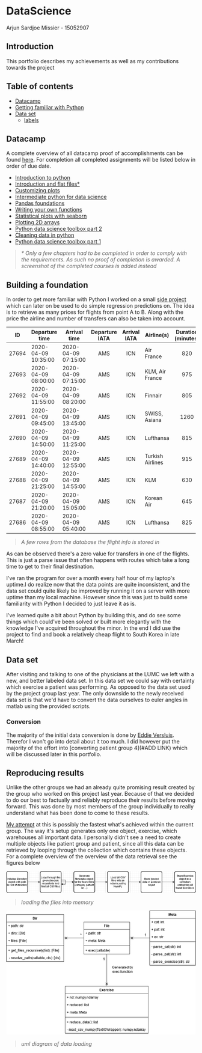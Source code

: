 # DataScience
Arjun Sardjoe Missier - 15052907

## Introduction
This portfolio describes my achievements as well as my contributions towards the project 

## Table of contents
- [Datacamp](#datacamp)
- [Getting familiar with Python](#building-a-foundation)
- [Data set](#data-set)
    - [labels](#labels)

## Datacamp
A complete overview of all datacamp proof of accomplishments can be found [here](resources/datacamp). For completion all 
completed assignments will be listed below in order of due date.
- [Introduction to python](resources/datacamp/introduction_to_python.pdf)
- [Introduction and flat files*](resources/datacamp/assignments_overview.png)
- [Customizing plots](resources/datacamp/introduction_to_data_visualization_with_python.pdf)
- [Intermediate python for data science](resources/datacamp/intermediate_python_for_data_science.pdf)
- [Pandas foundations](resources/datacamp/pandas_foundations.pdf)
- [Writing your own functions](resources/datacamp/python_data_science_toolbox_1.pdf)
- [Statistical plots with seaborn](resources/datacamp/introduction_to_data_visualization_with_python.pdf)
- [Plotting 2D arrays](resources/datacamp/introduction_to_data_visualization_with_python.pdf)
- [Python data science toolbox part 2](resources/datacamp/python_data_science_toolbox_2.pdf)
- [Cleaning data in python](resources/datacamp/cleaning_data_in_python.pdf)
- [Python data science toolbox part 1](resources/datacamp/python_data_science_toolbox_1.pdf)
> _* Only a few chapters had to be completed in order to comply with the requirements. As such no proof of 
completion is awarded. A screenshot of the completed courses is added instead_

## Building a foundation
In order to get more familiar with Python I worked on a small [side project](https://github.com/kiwigod/Flight-Tickets) 
which can later on be used to do simple regression predictions on. The idea is to retrieve as many prices for flights 
from point A to B. Along with the price the airline and number of transfers can also be taken into account.

ID | Departure time | Arrival time | Departure IATA | Arrival IATA | Airline(s) | Duration (minutes) | Price (EUR) | Transfers | Timestamp 
--- | --- | --- | :---: | :---: | --- | :---: | :---: | :---: | ---
27694 | 2020-04-09 10:35:00 | 2020-04-09 07:15:00 | AMS | ICN | Air France | 820 | 760 | 1 | 2019-12-22 13:30:07
27693 | 2020-04-09 08:00:00 | 2020-04-09 07:15:00 | AMS | ICN | KLM, Air France | 975 | 705 | 1 | 2019-12-22 13:30:07
27692 | 2020-04-09 11:55:00 | 2020-04-09 08:20:00 | AMS | ICN | Finnair | 805 | 675 | 1 | 2019-12-22 13:30:07
27691 | 2020-04-09 09:45:00 | 2020-04-09 13:45:00 | AMS | ICN | SWISS, Asiana | 1260 | 568 | 0 | 2019-12-22 13:30:07
27690 | 2020-04-09 14:50:00 | 2020-04-09 11:25:00 | AMS | ICN | Lufthansa | 815 | 478 | 1 | 2019-12-22 13:30:07
27689 | 2020-04-09 14:40:00 | 2020-04-09 12:55:00 | AMS | ICN | Turkish Airlines | 915 | 472 | 1 | 2019-12-22 13:30:07
27688 | 2020-04-09 21:25:00 | 2020-04-09 14:55:00 | AMS | ICN | KLM | 630 | 732 | `null` | 2019-12-22 13:30:07
27687 | 2020-04-09 21:20:00 | 2020-04-09 15:05:00 | AMS | ICN | Korean Air | 645 | 682 | `null` | 2019-12-22 13:30:07
27686 | 2020-04-09 08:55:00 | 2020-04-09 05:40:00 | AMS | ICN | Lufthansa | 825 | 472 | 1 | 2019-12-22 13:30:07
> _A few rows from the database the flight info is stored in_

As can be observed there's a zero value for transfers in one of the flights. This is just a parse issue that often 
happens with routes which take a long time to get to their final destination.

I've ran the program for over a month every half hour of my laptop's uptime.I do realize now that the data points are 
quite inconsistent, and the data set could quite likely be improved by running it on a server with more uptime than my 
local machine. However since this was just to build some familiarity with Python I decided to just leave it as is.

I've learned quite a bit about Python by building this, and do see some things which could've been solved or built more 
elegantly with the knowledge I've acquired throughout the minor. In the end I did use the project to find and book a 
relatively cheap flight to South Korea in late March! 

## Data set
After visiting and talking to one of the physicians at the LUMC we left with a new, and better labeled data set. In 
this data set we could say with certainty which exercise a patient was performing. As opposed to the data set used 
by the project group last year. The only downside to the newly received data set is that we'd have to convert the 
data ourselves to euler angles in matlab using the provided scripts.

### Conversion
The majority of the initial data conversion is done by [Eddie Versluis](https://github.com/v3rslu1s). Therefor I won't 
go into detail about it too much. I did however put the majority of the effort into 
[converting patient group 4](#ADD LINK) which will be discussed later in this portfolio.

## Reproducing results
Unlike the other groups we had an already quite promising result created by the group who worked on this project last 
year. Because of that we decided to do our best to factually and reliably reproduce their results before moving forward.
This was done by most members of the group individually to really understand what has been done to come to these results.

[My attempt](https://github.com/kiwigod/ortho) at this is possibly the fastest what's achieved within the current group. 
The way it's setup generates only one object, exercise, which warehouses all important data. I personally didn't see a 
need to create multiple objects like patient group and patient, since all this data can be retrieved by looping through 
the collection which contains these objects. For a complete overview of the overview of the data retrieval see the 
figures below

![load](resources/reproduce_results/load_files.png)
>_loading the files into memory_

![uml](resources/reproduce_results/load_files_uml.png)
>_uml diagram of data loading_
